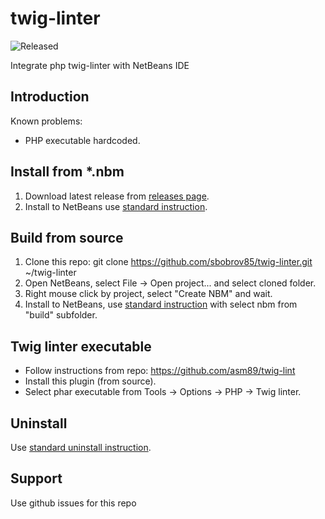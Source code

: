 # twig-linter

![Released](https://img.shields.io/badge/status-released-green.svg)

Integrate php twig-linter with NetBeans IDE

## Introduction

Known problems:
  * PHP executable hardcoded.

## Install from *.nbm

1. Download latest release from [releases page](https://github.com/sbobrov85/twig-linter/releases).
2. Install to NetBeans use [standard instruction](http://wiki.netbeans.org/InstallingAPlugin).

## Build from source

1. Clone this repo: git clone https://github.com/sbobrov85/twig-linter.git ~/twig-linter
2. Open NetBeans, select File -> Open project... and select cloned folder.
3. Right mouse click by project, select "Create NBM" and wait.
4. Install to NetBeans, use [standard instruction](http://wiki.netbeans.org/InstallingAPlugin) with select nbm from "build" subfolder.
  
## Twig linter executable

* Follow instructions from repo: https://github.com/asm89/twig-lint
* Install this plugin (from source).
* Select phar executable from Tools -> Options -> PHP -> Twig linter.

## Uninstall

Use [standard uninstall instruction](http://wiki.netbeans.org/PluginUninstallation).

## Support

Use github issues for this repo
